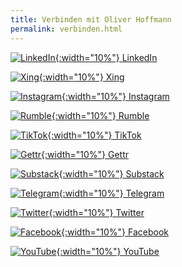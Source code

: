 ```yaml
---
title: Verbinden mit Oliver Hoffmann
permalink: verbinden.html
---
```

[![LinkedIn](https://res.cloudinary.com/ontore/image/upload/c_scale,fl_any_format.sanitize,h_200,w_200/v1659431003/2022-08-02-linkedin_wpkz98.svg){:width="10%"} LinkedIn](https://www.linkedin.com/in/ontore)

[![Xing](https://res.cloudinary.com/ontore/image/upload/c_scale,fl_any_format.sanitize,h_200,w_200/v1659443548/2022-08-02-xing.minimal_ma4d4f.svg){:width="10%"} Xing](https://www.xing.com/profile/Oliver_Hoffmann143)

[![Instagram](https://res.cloudinary.com/ontore/image/upload/c_scale,fl_any_format.sanitize,h_200,w_200/v1659713289/2022-08-05-Instagram_jocdwk.svg){:width="10%"} Instagram](https://www.instagram.com/hoffmann_2022/)

[![Rumble](https://res.cloudinary.com/ontore/image/upload/c_scale,fl_any_format.sanitize,h_200,w_200/v1659443855/2022-08-02-rumble_xqg5fb.svg){:width="10%"} Rumble](https://rumble.com/c/c-1782087)

[![TikTok](https://res.cloudinary.com/ontore/image/upload/c_scale,fl_any_format.sanitize,h_200,w_200/v1659445595/2022-08-02-tiktok_r3lopb.svg){:width="10%"} TikTok](https://www.tiktok.com/@oliverhoffmann2022)

[![Gettr](https://res.cloudinary.com/ontore/image/upload/c_scale,fl_any_format.sanitize,h_200,w_200/v1659429404/2022-08-02-gettr_vnnbda.svg){:width="10%"} Gettr](https://gettr.com/user/hoffmann_2022)

[![Substack](https://res.cloudinary.com/ontore/image/upload/c_scale,fl_any_format.sanitize,h_200,w_200/v1659446064/2022-08-02-substack_byq1ji.svg){:width="10%"} Substack](https://hoffmann2022.substack.com)

[![Telegram](https://res.cloudinary.com/ontore/image/upload/fl_any_format.sanitize/v1659426347/2022-08-02-Telegram_ibefav.svg){:width="10%"} Telegram](https://t.me/hoffmann2022)

[![Twitter](https://res.cloudinary.com/ontore/image/upload/c_scale,fl_any_format.sanitize,h_200,w_200/v1659444153/2022-08-02-twitter_h4uewe.svg){:width="10%"} Twitter](https://twitter.com/hoffmann_2022)

[![Facebook](https://res.cloudinary.com/ontore/image/upload/c_scale,fl_any_format.sanitize,h_200,w_200/v1659444466/2022-08-02-facebook_dfnu8g.svg){:width="10%"} Facebook](https://www.facebook.com/oliverhoffmann2022)

[![YouTube](https://res.cloudinary.com/ontore/image/upload/c_scale,fl_any_format.sanitize,h_200,w_200/v1660281857/2022-08-12-Youtube_u2d8wt.svg){:width="10%"} YouTube](https://www.youtube.com/c/OliverHoffmannAustria)



